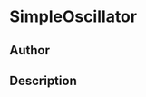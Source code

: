 # SimpleOscillator

## Author

<!-- Insert Your Name Here -->

## Description

<!-- Describe your example here -->
